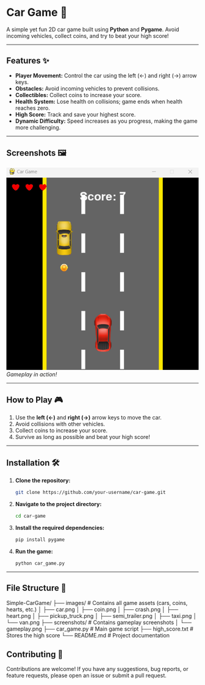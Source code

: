 # Car Game 🚗

A simple yet fun 2D car game built using **Python** and **Pygame**. Avoid incoming vehicles, collect coins, and try to beat your high score!

---

## Features ✨

- **Player Movement:** Control the car using the left (←) and right (→) arrow keys.
- **Obstacles:** Avoid incoming vehicles to prevent collisions.
- **Collectibles:** Collect coins to increase your score.
- **Health System:** Lose health on collisions; game ends when health reaches zero.
- **High Score:** Track and save your highest score.
- **Dynamic Difficulty:** Speed increases as you progress, making the game more challenging.

---

## Screenshots 🖼️

![Gameplay Screenshot](screenshot/gameplay.png)
*Gameplay in action!*

---

## How to Play 🎮

1. Use the **left (←)** and **right (→)** arrow keys to move the car.
2. Avoid collisions with other vehicles.
3. Collect coins to increase your score.
4. Survive as long as possible and beat your high score!

---

## Installation 🛠️

1. **Clone the repository:**
   ```bash
   git clone https://github.com/your-username/car-game.git

2. **Navigate to the project directory:**
   ```bash
   cd car-game

3. **Install the required dependencies:**
   ```bash
   pip install pygame

3. **Run the game:**
   ```bash
   python car_game.py

---

## File Structure 📂
Simple-CarGame/
├── images/                  # Contains all game assets (cars, coins, hearts, etc.)
│   ├── car.png
│   ├── coin.png
│   ├── crash.png
│   ├── heart.png
│   ├── pickup_truck.png
│   ├── semi_trailer.png
│   ├── taxi.png
│   └── van.png
├── screenshots/             # Contains gameplay screenshots
│   └── gameplay.png
├── car_game.py              # Main game script
├── high_score.txt           # Stores the high score
└── README.md                # Project documentation

## Contributing 🤝
Contributions are welcome! If you have any suggestions, bug reports, or feature requests, please open an issue or submit a pull request.


